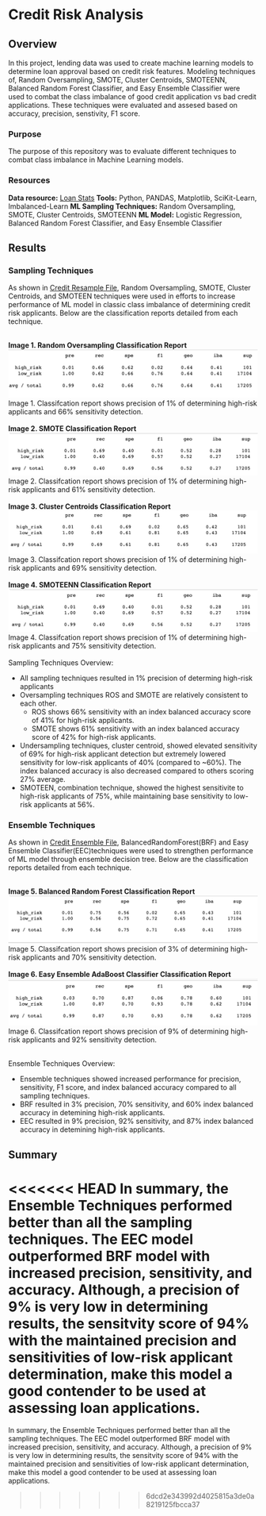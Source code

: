 # Credit Risk Analysis
## Overview
In this project, lending data was used to create machine learning models to determine loan approval based on credit risk features. Modeling techniques of, Random Oversampling, SMOTE, Cluster Centroids, SMOTEENN, Balanced Random Forest Classifier, and Easy Ensemble Classifier were used to combat the class imbalance of good credit application vs bad credit applications. These techniques were evaluated and assesed based on accuracy, precision, senstivity, F1 score. 

### Purpose
The purpose of this repository was to evaluate different techniques to combat class imbalance in Machine Learning models. 

### Resources
**Data resource:** [Loan Stats](/Module-17-Challenge-Resources/LoanStats_2019Q1.csv)
**Tools:** Python, PANDAS, Matplotlib, SciKit-Learn, Imbalanced-Learn
**ML Sampling Techniques:** Random Oversampling, SMOTE, Cluster Centroids, SMOTEENN
**ML Model:** Logistic Regression, Balanced Random Forest Classifier, and Easy Ensemble Classifier
<br>

## Results
### Sampling Techniques
As shown in [Credit Resample File](/Module-17-Challenge-Resources/credit_risk_resampling.ipynb), Random Oversampling, SMOTE, Cluster Centroids, and SMOTEEN techniques were used in efforts to increase performance of ML model in classic class imbalance of determining credit risk applicants. Below are the classification reports detailed from each technique.

<br>**Image 1. Random Oversampling Classification Report**
<br>![CR_ROS](/img/cr_ros.png)
<br>Image 1. Classifcation report shows precision of 1% of determining high-risk applicants and 66% sensitivity detection.
<br>
<br>**Image 2. SMOTE Classification Report**
<br>![CR_ROS](/img/cr_smote.png)
<br>Image 2. Classifcation report shows precision of 1% of determining high-risk applicants and 61% sensitivity detection.
<br>
<br>**Image 3. Cluster Centroids Classification Report**
<br>![CR_ROS](/img/cr_ccus.png)
<br>Image 3. Classifcation report shows precision of 1% of determining high-risk applicants and 69% sensitivity detection.
<br>
<br>**Image 4. SMOTEENN Classification Report**
<br>![CR_ROS](/img/cr_se.png)
<br>Image 4. Classifcation report shows precision of 1% of determining high-risk applicants and 75% sensitivity detection.
<br>
<br>Sampling Techniques Overview:
 - All sampling techniques resulted in 1% precision of determing high-risk applicants 
 - Oversampling techniques ROS and SMOTE are relatively consistent to each other.
    - ROS shows 66% sensitivity with an index balanced accuracy score of 41% for high-risk applicants.
    - SMOTE shows 61% sensitivity with an index balanced accuracy score of 42% for high-risk applicants.
 - Undersampling techniques, cluster centroid, showed elevated sensitivity of 69% for high-risk applicant detection but extremely lowered sensitivity for low-risk applicants of 40% (compared to ~60%). The index balanced accuracy is also decreased compared to others scoring 27% average.
 - SMOTEEN, combination technique, showed the highest sensitivite to high-risk applicants of 75%, while maintaining base sensitivity to low-risk applicants at 56%.
  
### Ensemble Techniques
As shown in [Credit Ensemble File](/Module-17-Challenge-Resources/credit_risk_ensemble.ipynb), BalancedRandomForest(BRF) and Easy Ensemble Classifier(EEC)techniques were used to strengthen performance of ML model through ensemble decision tree. Below are the classification reports detailed from each technique.

<br>**Image 5. Balanced Random Forest Classification Report**
<br>![CR_ROS](/img/cr_brf.png)
<br>Image 5. Classifcation report shows precision of 3% of determining high-risk applicants and 70% sensitivity detection.
<br>
<br>**Image 6. Easy Ensemble AdaBoost Classifier Classification Report**
<br>![CR_ROS](/img/cr_eec.png)
<br>Image 6. Classifcation report shows precision of 9% of determining high-risk applicants and 92% sensitivity detection.

<br>Ensemble Techniques Overview:
 - Ensemble techniques showed increased performance for precision, sensitivity, F1 score, and index balanced accuracy compared to all sampling techniques.  
 - BRF resulted in 3% precision, 70% sensitivity, and 60% index balanced accuracy in detemining high-risk applicants. 
 - EEC resulted in 9% precision, 92% sensitivity, and 87% index balanced accuracy in detemining high-risk applicants. 

## Summary
<<<<<<< HEAD
In summary, the Ensemble Techniques performed better than all the sampling techniques. The EEC model outperformed BRF model with increased precision, sensitivity, and accuracy. Although, a precision of 9% is very low in determining results, the sensitvity score of 94% with the maintained precision and sensitivities of low-risk applicant determination, make this model a good contender to be used at assessing loan applications. 
=======
In summary, the Ensemble Techniques performed better than all the sampling techniques. The EEC model outperformed BRF model with increased precision, sensitivity, and accuracy. Although, a precision of 9% is very low in determining results, the sensitvity score of 94% with the maintained precision and sensitivities of low-risk applicant determination, make this model a good contender to be used at assessing loan applications. 
>>>>>>> 6dcd2e343992d4025815a3de0a8219125fbcca37
